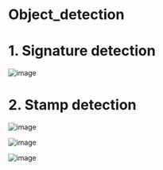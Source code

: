 # Object_detection

# 1. Signature detection 

![image](https://github.com/user-attachments/assets/2889dd7f-369c-494b-bc4a-3487ff651964)


# 2. Stamp detection

![image](https://github.com/user-attachments/assets/bfc078b7-55cd-4bfa-9aa0-ecf3cb9cd66e)

![image](https://github.com/user-attachments/assets/b4117591-d550-4b59-bac8-3002a3515451)

![image](https://github.com/user-attachments/assets/802a456f-583d-4ff5-b9b9-f4a8f293a36f)
